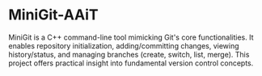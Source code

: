 # MiniGit-AAiT
MiniGit is a C++ command-line tool mimicking Git's core functionalities. It enables repository initialization, adding/committing changes, viewing history/status, and managing branches (create, switch, list, merge). This project offers practical insight into fundamental version control concepts.

